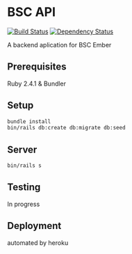 # BSC API 

[![Build Status](https://travis-ci.org/MattSkrobis/bsc-ember-backend.svg?branch=master)](https://travis-ci.org/MattSkrobis/bsc-ember-backend)
[![Dependency Status](https://gemnasium.com/badges/github.com/MattSkrobis/bsc-ember-backend.svg)](https://gemnasium.com/github.com/MattSkrobis/bsc-ember-backend)

A backend aplication for BSC Ember

## Prerequisites

Ruby 2.4.1 & Bundler 

## Setup

````bash
bundle install
bin/rails db:create db:migrate db:seed
````

## Server 

````bash
bin/rails s
````

## Testing 

In progress

## Deployment 

automated by heroku 
